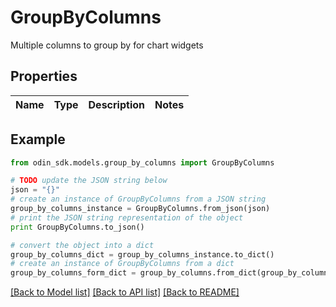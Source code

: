 # GroupByColumns

Multiple columns to group by for chart widgets

## Properties

Name | Type | Description | Notes
------------ | ------------- | ------------- | -------------

## Example

```python
from odin_sdk.models.group_by_columns import GroupByColumns

# TODO update the JSON string below
json = "{}"
# create an instance of GroupByColumns from a JSON string
group_by_columns_instance = GroupByColumns.from_json(json)
# print the JSON string representation of the object
print GroupByColumns.to_json()

# convert the object into a dict
group_by_columns_dict = group_by_columns_instance.to_dict()
# create an instance of GroupByColumns from a dict
group_by_columns_form_dict = group_by_columns.from_dict(group_by_columns_dict)
```
[[Back to Model list]](../README.md#documentation-for-models) [[Back to API list]](../README.md#documentation-for-api-endpoints) [[Back to README]](../README.md)


